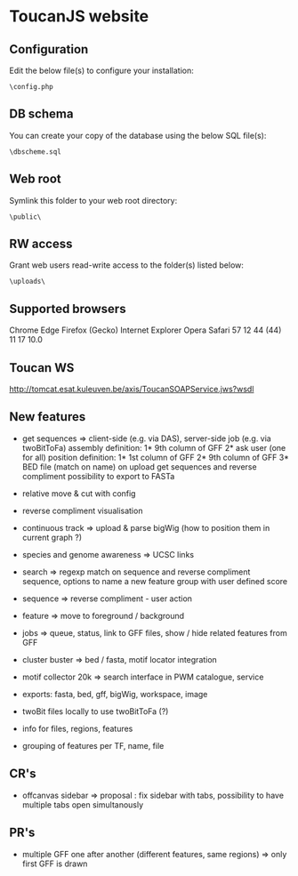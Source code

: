 # ToucanJS website

## Configuration
Edit the below file(s) to configure your installation:

```
\config.php
```

## DB schema
You can create your copy of the database using the below SQL file(s):

```
\dbscheme.sql
```

## Web root
Symlink this folder to your web root directory:

```
\public\
```

## RW access
Grant web users read-write access to the folder(s) listed below:
```
\uploads\
```


## Supported browsers
Chrome	Edge	Firefox (Gecko)	Internet Explorer	Opera	Safari
57		12		44 (44)			11					17		10.0

## Toucan WS

http://tomcat.esat.kuleuven.be/axis/ToucanSOAPService.jws?wsdl

##  New features

* get sequences => client-side (e.g. via DAS), server-side job (e.g. via twoBitToFa)
	assembly definition:
		1* 9th column of GFF
		2* ask user (one for all)
	position definition:
		1* 1st column of GFF
		2* 9th column of GFF
		3* BED file (match on name)
	on upload get sequences and reverse compliment
	possibility to export to FASTa

* relative move & cut with config
* reverse compliment visualisation
* continuous track => upload & parse bigWig (how to position them in current graph ?)
* species and genome awareness => UCSC links
* search => regexp match on sequence and reverse compliment sequence, options to name a new feature group with user defined score
* sequence => reverse compliment - user action
* feature => move to foreground / background
* jobs => queue, status, link to GFF files, show / hide related features from GFF
* cluster buster => bed / fasta, motif locator integration
* motif collector 20k => search interface in PWM catalogue, service
* exports: fasta, bed, gff, bigWig, workspace, image
* twoBit files locally to use twoBitToFa (?)
* info for files, regions, features
* grouping of features per TF, name, file

## CR's

* offcanvas sidebar => proposal : fix sidebar with tabs, possibility to have multiple tabs open simultanously


## PR's

* multiple GFF one after another (different features, same regions) => only first GFF is drawn
